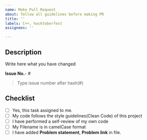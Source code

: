 ```yaml
---
name: Make Pull Request
about: follow all guidelines before making PR
title: ''
labels: C++, hacktoberfest
assignees: ''

---
```

## Description

Write here what you have changed

**Issue No.**- #
> Type issue number after hash(#)

## Checklist

- [ ] Yes, this task assigned to me.
- [ ] My code follows the style guidelines(Clean Code) of this project
- [ ] I have performed a self-review of my own code
- [ ] My Filename is in camelCase format
- [ ] I have added **Problem statement**, **Problem link** in file.
